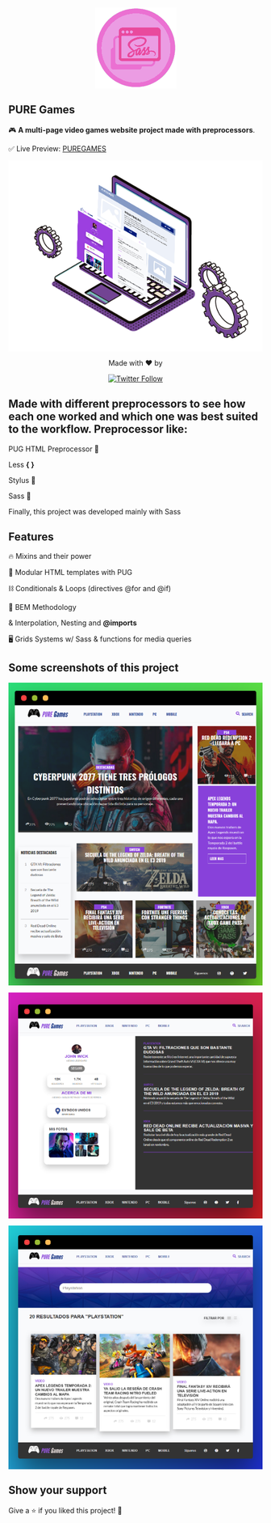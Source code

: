 


<p align="center">
<img align="center" style="margin: 0 auto;" src="https://raw.githubusercontent.com/mosqueradvd/PureGames/master/images/logoSass.png">
</p>

##  PURE Games

🎮 **A multi-page video games website project made with preprocessors**.

✅ Live Preview: <a href="https://mosqueradvd.github.io/PureGames/" target="_BLANK">PUREGAMES</a>

<p align="center">
<img align="center" style="margin: 0 auto;" src="https://github.com/mosqueradvd/PureGames/blob/master/images/imgproject-overview-.png">
</p>

<p align="center">
   Made with ❤️ by
  </p>
  
  <p align="center">
   <a href="https://twitter.com/mosqueradvd"><img alt="Twitter Follow" src="https://img.shields.io/twitter/follow/mosqueradvd?style=social"> </a>
  </p>


## Made with different preprocessors to see how each one worked and which one was best suited to the workflow. Preprocessor like: 
PUG HTML Preprocessor 🐶

Less **{ }**

Stylus 🌱

Sass 👾

Finally, this project was developed mainly with Sass
## Features

🔥 Mixins and their power

📖 Modular HTML templates with PUG

⛓️ Conditionals & Loops (directives @for and @if)

🔌 BEM Methodology

& Interpolation, Nesting and **@imports**

🖥️ Grids Systems w/ Sass & functions for media queries 

## Some screenshots of this project 

<p align="center">
<img align="center" src="https://github.com/mosqueradvd/PureGames/blob/master/images/main-page.png?raw=true">
</p>

<p align="center">
<img align="center" src="https://github.com/mosqueradvd/PureGames/blob/master/images/profile.png?raw=true">
</p>

<p align="center">
<img align="center" src="https://raw.githubusercontent.com/mosqueradvd/PureGames/master/images/playstation.png">
</p>


## Show your support

Give a ⭐️ if you liked this project! 🥰



